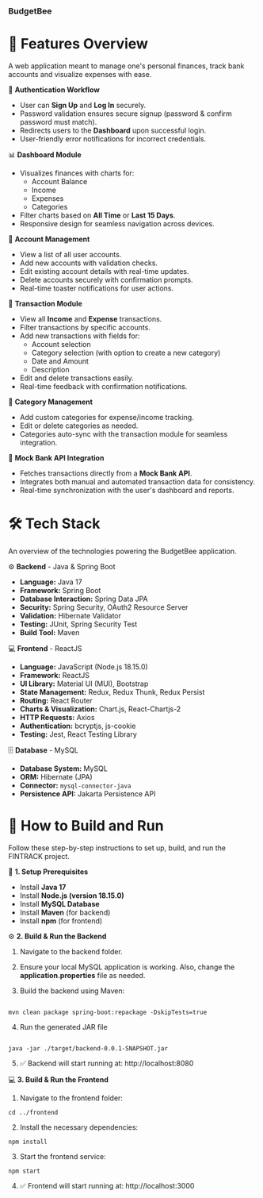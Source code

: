 
### **BudgetBee**


# 🚀 **Features Overview**

A web application meant to manage one's personal finances, track bank accounts and visualize expenses with ease.  


🔐 **Authentication Workflow**

- User can **Sign Up** and **Log In** securely.  
- Password validation ensures secure signup (password & confirm password must match).  
- Redirects users to the **Dashboard** upon successful login.  
- User-friendly error notifications for incorrect credentials.  


📊 **Dashboard Module**

- Visualizes finances with charts for:  
  - Account Balance  
  - Income  
  - Expenses  
  - Categories  
- Filter charts based on **All Time** or **Last 15 Days**.  
- Responsive design for seamless navigation across devices.  


📂 **Account Management**

- View a list of all user accounts.  
- Add new accounts with validation checks.  
- Edit existing account details with real-time updates.  
- Delete accounts securely with confirmation prompts.  
- Real-time toaster notifications for user actions.  


💸 **Transaction Module**

- View all **Income** and **Expense** transactions.  
- Filter transactions by specific accounts.  
- Add new transactions with fields for:  
  - Account selection  
  - Category selection (with option to create a new category)  
  - Date and Amount  
  - Description  
- Edit and delete transactions easily.  
- Real-time feedback with confirmation notifications.  


📁 **Category Management**

- Add custom categories for expense/income tracking.  
- Edit or delete categories as needed.  
- Categories auto-sync with the transaction module for seamless integration.  



🔄 **Mock Bank API Integration**

- Fetches transactions directly from a **Mock Bank API**.  
- Integrates both manual and automated transaction data for consistency.  
- Real-time synchronization with the user's dashboard and reports.  


# 🛠️ **Tech Stack**

An overview of the technologies powering the BudgetBee application.


⚙️ **Backend** - Java & Spring Boot

- **Language:** Java 17  
- **Framework:** Spring Boot  
- **Database Interaction:** Spring Data JPA  
- **Security:** Spring Security, OAuth2 Resource Server  
- **Validation:** Hibernate Validator  
- **Testing:** JUnit, Spring Security Test  
- **Build Tool:** Maven  


💻 **Frontend** - ReactJS

- **Language:** JavaScript (Node.js 18.15.0)  
- **Framework:** ReactJS  
- **UI Library:** Material UI (MUI), Bootstrap  
- **State Management:** Redux, Redux Thunk, Redux Persist  
- **Routing:** React Router  
- **Charts & Visualization:** Chart.js, React-Chartjs-2  
- **HTTP Requests:** Axios  
- **Authentication:** bcryptjs, js-cookie  
- **Testing:** Jest, React Testing Library  



🗄️ **Database** - MySQL

- **Database System:** MySQL  
- **ORM:** Hibernate (JPA)  
- **Connector:** `mysql-connector-java`  
- **Persistence API:** Jakarta Persistence API  


# 🚀 **How to Build and Run**

Follow these step-by-step instructions to set up, build, and run the FINTRACK project.


🔧 **1. Setup Prerequisites**

- Install **Java 17**  
- Install **Node.js (version 18.15.0)**  
- Install **MySQL Database**  
- Install **Maven** (for backend)  
- Install **npm** (for frontend)  







⚙️ **2. Build & Run the Backend**

1. Navigate to the backend folder. 

2. Ensure your local MySQL application is working. Also, change the **application.properties** file as needed.
   
3. Build the backend using Maven:

```

mvn clean package spring-boot:repackage -DskipTests=true

```

4. Run the generated JAR file

```

java -jar ./target/backend-0.0.1-SNAPSHOT.jar

```

5. ✅ Backend will start running at: http://localhost:8080








💻 **3. Build & Run the Frontend**

1. Navigate to the frontend folder:

```
cd ../frontend

```

2. Install the necessary dependencies:

```
npm install

```

3. Start the frontend service:

```
npm start

```

4. ✅ Frontend will start running at: http://localhost:3000





